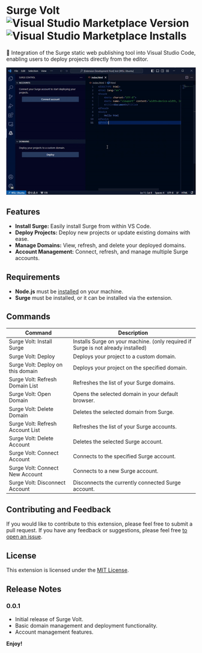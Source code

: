# Surge Volt ![Visual Studio Marketplace Version](https://img.shields.io/visual-studio-marketplace/v/PatrickZocli.surge-volt) ![Visual Studio Marketplace Installs](https://img.shields.io/visual-studio-marketplace/i/PatrickZocli.surge-volt)

🚀 Integration of the Surge static web publishing tool into Visual Studio Code, enabling users to deploy projects directly from the editor.

![Demo](resources/doc/demo.gif)

## Features

- **Install Surge:** Easily install Surge from within VS Code.
- **Deploy Projects:** Deploy new projects or update existing domains with ease.
- **Manage Domains:** View, refresh, and delete your deployed domains.
- **Account Management:** Connect, refresh, and manage multiple Surge accounts.

## Requirements

- **Node.js** must be [installed](https://nodejs.org/en/download/) on your machine.
- **Surge** must be installed, or it can be installed via the extension.

## Commands
| Command | Description |
|---|---|
| Surge Volt: Install Surge | Installs Surge on your machine. (only required if Surge is not already installed) |
| Surge Volt: Deploy | Deploys your project to a custom domain. |
| Surge Volt: Deploy on this domain | Deploys your project on the specified domain. |
| Surge Volt: Refresh Domain List | Refreshes the list of your Surge domains. |
| Surge Volt: Open Domain | Opens the selected domain in your default browser. |
| Surge Volt: Delete Domain | Deletes the selected domain from Surge. |
| Surge Volt: Refresh Account List | Refreshes the list of your Surge accounts. |
| Surge Volt: Delete Account | Deletes the selected Surge account. |
| Surge Volt: Connect Account | Connects to the specified Surge account. |
| Surge Volt: Connect New Account | Connects to a new Surge account. |
| Surge Volt: Disconnect Account | Disconnects the currently connected Surge account. |

## Contributing and Feedback
If you would like to contribute to this extension, please feel free to submit a pull request. If you have any feedback or suggestions, please feel free [to open an issue](https://github.com/Patzi275/surge-volt/issues/new/choose).

## License
This extension is licensed under the [MIT License](LICENSE).

<!-- ## Extension Settings

This extension contributes the following settings:

- `surge-volt.surge:installed`: Checks if Surge is installed.
- `surge-volt:ready`: Indicates if the extension is ready for use.
- `surge-volt:no-account`: Indicates if there are no connected accounts. -->

<!-- ## Known Issues

- Users may encounter issues if Surge is not installed properly.
- Authentication failures might require manual re-entry of credentials. -->

## Release Notes

### 0.0.1

- Initial release of Surge Volt.
- Basic domain management and deployment functionality.
- Account management features.

**Enjoy!**
